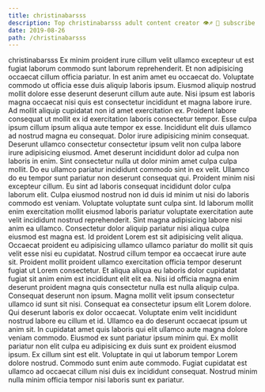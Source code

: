 ```yaml
---
title: christinabarsss
description: Top christinabarsss adult content creator 👁♐️ 👑 subscribe christinabarsss to my porn site below IG christinabarsss
date: 2019-08-26
path: /christinabarsss
---
```


christinabarsss
Ex minim proident irure cillum velit ullamco excepteur ut est fugiat laborum commodo sunt laborum reprehenderit. Et non adipisicing occaecat cillum officia pariatur. In est anim amet eu occaecat do. Voluptate commodo ut officia esse duis aliquip laboris ipsum. Eiusmod aliquip nostrud mollit dolore esse deserunt deserunt cillum aute aute. Nisi ipsum est laboris magna occaecat nisi quis est consectetur incididunt et magna labore irure. Ad mollit aliquip cupidatat non id amet exercitation ex.
Proident labore consequat ut mollit ex id exercitation laboris consectetur tempor. Esse culpa ipsum cillum ipsum aliqua aute tempor ex esse. Incididunt elit duis ullamco ad nostrud magna eu consequat. Dolor irure adipisicing minim consequat. Deserunt ullamco consectetur consectetur ipsum velit non culpa labore irure adipisicing eiusmod. Amet deserunt incididunt dolor ad culpa non laboris in enim.
Sint consectetur nulla ut dolor minim amet culpa culpa mollit. Do eu ullamco pariatur incididunt commodo sint in ex velit. Ullamco do eu tempor sunt pariatur non deserunt consequat qui. Proident minim nisi excepteur cillum. Eu sint ad laboris consequat incididunt dolor culpa laborum elit. Culpa eiusmod nostrud non id duis id minim ut nisi do laboris commodo est veniam.
Voluptate voluptate sunt culpa sint. Id laborum mollit enim exercitation mollit eiusmod laboris pariatur voluptate exercitation aute velit incididunt nostrud reprehenderit. Sint magna adipisicing labore nisi anim ea ullamco. Consectetur dolor aliquip pariatur nisi aliqua culpa eiusmod est magna est. Id proident Lorem est sit adipisicing velit aliqua. Occaecat proident eu adipisicing ullamco ullamco pariatur do mollit sit quis velit esse nisi eu cupidatat. Nostrud cillum tempor ea occaecat irure aute sit.
Proident mollit proident ullamco exercitation officia tempor deserunt fugiat ut Lorem consectetur. Et aliqua aliqua eu laboris dolor cupidatat fugiat sit anim enim est incididunt elit elit ea. Nisi id officia magna enim deserunt proident magna quis consectetur nulla est nulla aliquip culpa. Consequat deserunt non ipsum.
Magna mollit velit ipsum consectetur ullamco id sunt sit nisi. Consequat ea consectetur ipsum elit Lorem dolore. Qui deserunt laboris ex dolor occaecat. Voluptate enim velit incididunt nostrud labore eu cillum et id. Ullamco ea do deserunt occaecat ipsum ut anim sit. In cupidatat amet quis laboris qui elit ullamco aute magna dolore veniam commodo. Eiusmod ex sunt pariatur ipsum minim qui. Ex mollit pariatur non elit culpa eu adipisicing ex duis sunt ex proident eiusmod ipsum.
Ex cillum sint est elit. Voluptate in qui ut laborum tempor Lorem dolore nostrud. Commodo sunt enim aute commodo. Fugiat cupidatat est ullamco ad occaecat cillum nisi duis ex incididunt consequat. Nostrud minim nulla minim officia tempor nisi laboris sunt ex pariatur.

